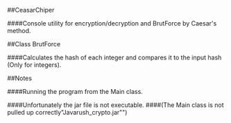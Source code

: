 ##CeasarChiper

####Сonsole utility for encryption/decryption and BrutForce by Caesar's method.

##Class BrutForce

####Calculates the hash of each integer and compares it to the input hash (Only for integers).

##Notes

####Running the program from the Main class.

####Unfortunately the jar file is not executable.
####(The Main class is not pulled up correctly"Javarush_crypto.jar"")


